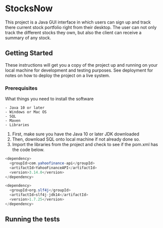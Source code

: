 # StocksNow
This project is a Java GUI interface in which users can sign up and track there current stock portfolio right from their desktop. The user can not only track the different stocks they own, but also the client can receive a summary of any stock.
## Getting Started
These instructions will get you a copy of the project up and running on your local machine for development and testing purposes. See deployment for notes on how to deploy the project on a live system.
### Prerequisites
What things you need to install the software
```
- Java 10 or later
- Windows or Mac OS
- SQL
- Maven
- Libraries
```

1. First, make sure you have the Java 10 or later JDK downloaded
2. Then, download SQL onto local machine if not already done so.
3. Import the libraries from the project and check to see if the pom.xml has the code below.
  ```java
  <dependency>
    <groupId>com.yahoofinance-api</groupId>
    <artifactId>YahooFinanceAPI</artifactId>
    <version>3.14.0</version>
</dependency>

<dependency>
    <groupId>org.slf4j</groupId>
    <artifactId>slf4j-jdk14</artifactId>
    <version>1.7.25</version>
</dependency>
  ```
## Running the tests

